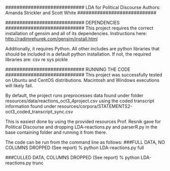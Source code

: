 ############################
LDA for Political Discourse
Authors: Amanda Strickler and Scott White
############################

############################
DEPENDENCIES
############################
This project requires the correct installation of gensim and all of its dependencies. Instructions here:
http://radimrehurek.com/gensim/install.html

Additionally, it requires Python. All other includes are python libraries that should be included in a default python installation.
If not, the required libraries are:
csv
re
sys
pickle

############################
RUNNING THE CODE
############################
This project was successfully tested on Ubuntu and CentOS distributions. Macintosh and Windows executions will likely fail.

By default, the project runs preprocesses data found under folder resources/data/reactions_oct3_4project.csv
using the coded transcript information found under 
resources/corpora/STATEMENTS2-oct3_coded_transcript_sync.csv

This is easiest done by using the provided resources Prof. Resnik gave for Political Discourse and dropping LDA-reactions.py and parserR.py in the base containing folder and running it from there.


The code can be run from the command line as follows:
###FULL DATA, NO COLUMNS DROPPED (See report)
% python LDA-reactions.py full

###CULLED DATA, COLUMNS DROPPED (See report)
% python LDA-reactions.py trunc
